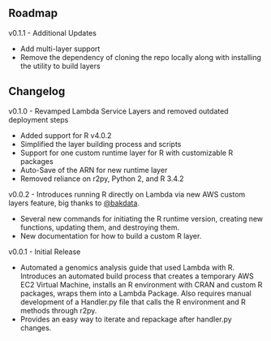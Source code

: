 ## Roadmap

v0.1.1 - Additional Updates
* Add multi-layer support
* Remove the dependency of cloning the repo locally along with installing the utility to build layers

## Changelog

v0.1.0 - Revamped Lambda Service Layers and removed outdated deployment steps

* Added support for R v4.0.2 
* Simplified the layer building process and scripts
* Support for one custom runtime layer for R with customizable R packages
* Auto-Save of the ARN for new runtime layer 
* Removed reliance on r2py, Python 2, and R 3.4.2

v0.0.2 - Introduces running R directly on Lambda via new AWS custom layers feature, big thanks to [@bakdata](https://github.com/bakdata).

* Several new commands for initiating the R runtime version, creating new functions, updating them, and destroying them.
* New documentation for how to build a custom R layer.

v0.0.1 - Initial Release

* Automated a genomics analysis guide that used Lambda with R.  Introduces an automated build process that creates a temporary AWS EC2 Virtual Machine, installs an R environment with CRAN and custom R packages, wraps them into a Lambda Package.  Also requires manual development of a Handler.py file that calls the R environment and R methods through r2py.
* Provides an easy way to iterate and repackage after handler.py changes.
